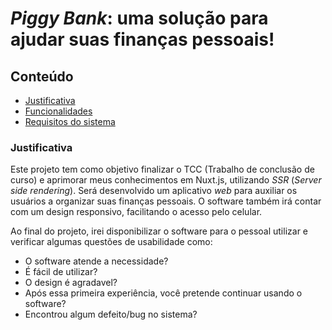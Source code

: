 # _Piggy Bank_: uma solução para ajudar suas finanças pessoais!

## Conteúdo
- [Justificativa](#justificativa)
- [Funcionalidades](#funcionalidades)
- [Requisitos do sistema](#requisitos)

### Justificativa
Este projeto tem como objetivo finalizar o TCC (Trabalho de conclusão de curso) e aprimorar meus conhecimentos em Nuxt.js, utilizando _SSR_ (_Server side rendering_). Será desenvolvido um aplicativo _web_ para auxiliar os usuários a organizar suas finanças pessoais. O software também irá contar com um design responsivo, facilitando o acesso pelo celular.

Ao final do projeto, irei disponibilizar o software para o pessoal utilizar e verificar algumas questões de usabilidade como: 
- O software atende a necessidade?
- É fácil de utilizar?
- O design é agradavel?
- Após essa primeira experiência, você pretende continuar usando o software?
- Encontrou algum defeito/bug no sistema?

<!-- ### O que eu posso fazer?
- Cadastrar usuário
- Cadastrar cartão de crédito
- Cadastrar carteira
- Cadastrar faturas ou salário
- Visualizar gastos por cartões de créditos, histórico de transações e carteira (podendo filtrar por todas as transações, receitas ou despesas)
- Criar Tags
- Criar Categorias
- Visualizar timeline de gastos e receitas
- Porcentagem de gastos/receitas por categoria ou tags -->

